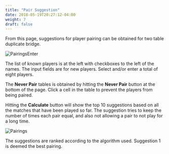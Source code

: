 ```yaml
---
title: "Pair Suggestion"
date: 2018-05-19T20:27:12-04:00
weight: 7
draft: false
---
```



From this page, suggestions for player pairing can be obtained for two table duplicate bridge.

![PairingsEnter](../images/gen/Duplicate/PairingsEnter.png)

The list of known players is at the left with checkboxes to the left of the names.  The input fields are for new players.  Select and/or enter a total of eight players.

The **Never Pair** tables is obtained by hitting the **Never Pair** button at the bottom of the page.  Click a cell in the table to prevent the players from being paired.

Hitting the **Calculate** button will show the top 10 suggestions based on all the matches that have been played so far.  The suggestion tries to keep the number of times each pair equal, and also not allowing a pair to not play for a long time.

![Pairings](../images/gen/Duplicate/Pairings.png)

The suggestions are ranked according to the algorithm used.  Suggestion 1 is deemed the best pairing.
